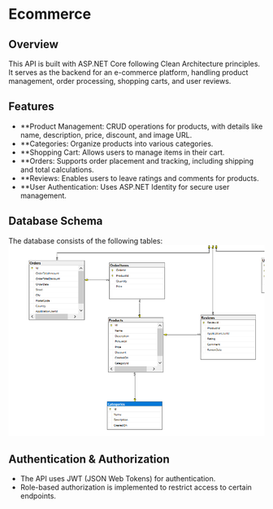# Ecommerce

## Overview

This API is built with ASP.NET Core following Clean Architecture principles. It serves as the backend for an e-commerce platform, handling product management, order processing, shopping carts, and user reviews.

## Features

- **Product Management: CRUD operations for products, with details like name, description, price, discount, and image URL.
- **Categories: Organize products into various categories.
- **Shopping Cart: Allows users to manage items in their cart.
- **Orders: Supports order placement and tracking, including shipping and total calculations.
- **Reviews: Enables users to leave ratings and comments for products.
- **User Authentication: Uses ASP.NET Identity for secure user management.

## Database Schema

The database consists of the following tables:
![Alt text](https://github.com/AhmedMustafaElshennawy/EcommerceAPI/blob/master/tables.png)

## Authentication & Authorization

- The API uses JWT (JSON Web Tokens) for authentication.
- Role-based authorization is implemented to restrict access to certain endpoints.
